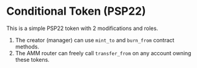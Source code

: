 # Conditional Token (PSP22)
This is a simple PSP22 token with 2 modifications and roles.
1. The creator (manager) can use `mint_to` and `burn_from` contract methods.
2. The AMM router can freely call `transfer_from` on any account owning these tokens.
